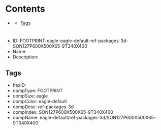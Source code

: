 



Contents
========

* [](#)
	* [Tags](#tags)

# 

- ID: FOOTPRINT-eagle-eagle-default-ref-packages-3d-SON127P600X500X65-9T340X400
- Name: 
- Description: 

## Tags

- hexID: 
- oompType: FOOTPRINT
- oompSize: eagle
- oompColor: eagle-default
- oompDesc: ref-packages-3d
- oompIndex: SON127P600X500X65-9T340X400
- oompName: eagle-default/ref-packages-3d/SON127P600X500X65-9T340X400
